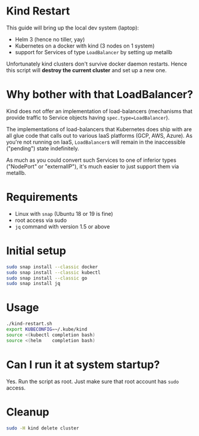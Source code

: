 # Kind Restart

This guide will bring up the local dev system (laptop):
  - Helm 3 (hence no tiller, yay)
  - Kubernetes on a docker with kind (3 nodes on 1 system)
  - support for Services of type `LoadBalancer` by setting up metallb

Unfortunately kind clusters don't survive docker daemon restarts. Hence
this script will **destroy the current cluster** and set up a new one.

# Why bother with that LoadBalancer?
Kind does not offer an implementation of load-balancers (mechanisms that provide
traffic to Service objects having `spec.type=LoadBalancer`).

The implementations of load-balancers that Kubernetes does ship with are all glue code
that calls out to various IaaS platforms (GCP, AWS, Azure). As you're not
running on IaaS, `LoadBalancer`s will remain in the inaccessible ("pending")
state indefinitely.

As much as you could convert such Services to one of inferior types
("NodePort" or "externalIP"), it's much easier to just support them via metallb.

# Requirements

  - Linux with `snap` (Ubuntu 18 or 19 is fine)
  - root access via sudo
  - `jq` command with version 1.5 or above

# Initial setup

```bash
sudo snap install --classic docker
sudo snap install --classic kubectl
sudo snap install --classic go
sudo snap install jq
```

# Usage

```bash
./kind-restart.sh
export KUBECONFIG=~/.kube/kind
source <(kubectl completion bash)
source <(helm    completion bash)
```

# Can I run it at system startup?

Yes. Run the script as root. Just make sure that root account has `sudo` access.

# Cleanup

```bash
sudo -H kind delete cluster
```
